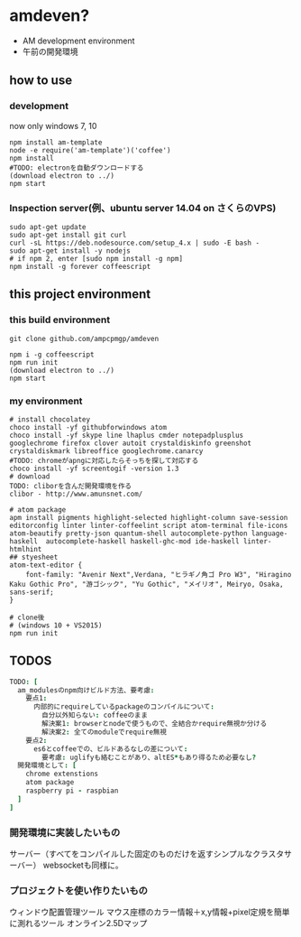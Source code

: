# amdeven?
* AM development environment
* 午前の開発環境

## how to use
### development
now only windows 7, 10
```
npm install am-template
node -e require('am-template')('coffee')
npm install
#TODO: electronを自動ダウンロードする
(download electron to ../)
npm start
```

### Inspection server(例、ubuntu server 14.04 on さくらのVPS)
```
sudo apt-get update
sudo apt-get install git curl
curl -sL https://deb.nodesource.com/setup_4.x | sudo -E bash -
sudo apt-get install -y nodejs
# if npm 2, enter [sudo npm install -g npm]
npm install -g forever coffeescript
```


## this project environment
### this build environment
```
git clone github.com/ampcpmgp/amdeven

npm i -g coffeescript
npm run init
(download electron to ../)
npm start
```

### my environment

```
# install chocolatey
choco install -yf githubforwindows atom
choco install -yf skype line lhaplus cmder notepadplusplus googlechrome firefox clover autoit crystaldiskinfo greenshot crystaldiskmark libreoffice googlechrome.canarcy
#TODO: chromeがapngに対応したらそっちを探して対応する
choco install -yf screentogif -version 1.3
# download
TODO: cliborを含んだ開発環境を作る
clibor - http://www.amunsnet.com/

# atom package
apm install pigments highlight-selected highlight-column save-session editorconfig linter linter-coffeelint script atom-terminal file-icons atom-beautify pretty-json quantum-shell autocomplete-python language-haskell  autocomplete-haskell haskell-ghc-mod ide-haskell linter-htmlhint
## styesheet
atom-text-editor {
    font-family: "Avenir Next",Verdana, "ヒラギノ角ゴ Pro W3", "Hiragino Kaku Gothic Pro", "游ゴシック", "Yu Gothic", "メイリオ", Meiryo, Osaka, sans-serif;
}

# clone後
# (windows 10 + VS2015)
npm run init
```

## TODOS
```coffee
TODO: [
  am_modulesのnpm向けビルド方法、要考慮:
    要点1:
      内部的にrequireしているpackageのコンパイルについて:
        自分以外知らない: coffeeのまま
        解決案1: browserとnodeで使うもので、全結合かrequire無視か分ける
        解決案2: 全てのmoduleでrequire無視
    要点2:
      es6とcoffeeでの、ビルドあるなしの差について:
        要考慮: uglifyも絡むことがあり、altES*もあり得るため必要なし?
  開発環境として: [
    chrome extenstions
    atom package
    raspberry pi - raspbian
  ]
]
```

### 開発環境に実装したいもの
サーバー（すべてをコンパイルした固定のものだけを返すシンプルなクラスタサーバー）
websocketも同様に。

### プロジェクトを使い作りたいもの
ウィンドウ配置管理ツール
マウス座標のカラー情報＋x,y情報+pixel定規を簡単に測れるツール
オンライン2.5Dマップ

